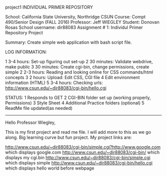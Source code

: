 project1
INDIVIDUAL PRIMER REPOSITORY

School:  California State University, Northridge CSUN
Course: Compt 490/Senior Design (FALL 2016)
Professor:  Jeff WIEGLEY
Student: Donovan Rosas
School username:  dir88083
Assignment # 1:  Individul Primer Repository Project

Summary:  Create simple web application with bash script file.

LOG INFORMATION:

1  3-4 hours:  Set-up figuring out set-up
2  30 minutes: Validate webdrive, make public
3  30 minutes: Create cgi-bin, change permissions, create simple
2  2-3 hours:   Reading and looking online for CSS commands/html concepts
3  2 hours:    Upload: Edit CSS, CGI file
4              Edit environment information (HTML)
5  3-4 hours:  Checking urls: http://www.csun.edu/~dir88083/cgi-bin/hello.cgi

STATUS:
1 Responds to GET
2 CGI-BIN folder set up (working properly, Permissions)
3 Style Sheet
4 Additional Practice folders (optional)
5 ReadMe file updated(as needed)



--------------------------------------
Hello Professor Wiegley,

This is my first project and read me file.  I will add more to this as we go along. Big learning curve but fun project.
My project links are:

http://www.csun.edu/~dir88083/cgi-bin/simple.cgi?http://www.google.com which displays google.com http://www.csun.edu/~dir88083/cgi-bin/ which displays my cgi.bin 
http://www.csun.edu/~dir88083/cgi-bin/simple.cgi which displays simple 
http://www.csun.edu/~dir88083/cgi-bin/hello.cgi which displays hello world before webpage
